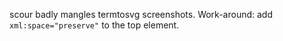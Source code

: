 scour badly mangles termtosvg screenshots.
Work-around: add `xml:space="preserve"` to the top element.
